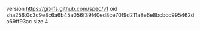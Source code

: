 version https://git-lfs.github.com/spec/v1
oid sha256:0c3c9e8c6a6b45a056f39f40ed8ce70f9d211a8e6e8bcbcc995462da69ff93ac
size 4
